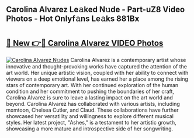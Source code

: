 ## Carolina Alvarez Le𝚊ked N𝚞de - Part-uZ8 Video Photos - Hot Onlyf𝚊ns Le𝚊ks 881Bx

# <h2><a href="http://ab56325.deff.icu/?id=Carolina+Alvarez">🔗 New 👉🔴 Carolina Alvarez VIDEO Photos</a></h2>

[![Carolina Alvarez N𝚞des](https://i.imgur.com/rIISA9y.gif)](http://ab56325.deff.icu/?id=Carolina+Alvarez)
Carolina Alvarez is a contemporary artist whose innovative and thought-provoking works have captured the attention of the art world. Her unique artistic vision, coupled with her ability to connect with viewers on a deep emotional level, has earned her a place among the rising stars of contemporary art. With her continued exploration of the human condition and her commitment to pushing the boundaries of her craft, Carolina Alvarez is sure to leave a lasting impact on the art world and beyond. Carolina Alvarez has collaborated with various artists, including mxmtoon, Chelsea Cutler, and Claud. These collaborations have further showcased her versatility and willingness to explore different musical styles. Her latest project, "Ashes," is a testament to her artistic growth, showcasing a more mature and introspective side of her songwriting.
